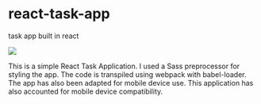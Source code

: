 # react-task-app
task app built in react

![](https://cl.ly/3i2m351z2f2F/download/Screen%20Recording%202018-04-16%20at%2009.46%20AM.gif)


This is a simple React Task Application. I used a Sass preprocessor for styling the app. The code is transpiled using webpack
with babel-loader. The app has also been adapted for mobile device use. This application has also accounted for mobile device compatibility.
